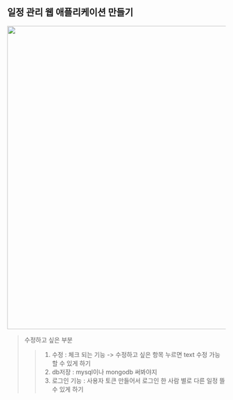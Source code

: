 ## 일정 관리 웹 애플리케이션 만들기
<img src="https://user-images.githubusercontent.com/49816869/143530651-6e6e2dc6-5ae2-442f-90c0-f6cf19e81a17.png" width="700"/>

> 수정하고 싶은 부분
>> 1. 수정 : 체크 되는 기능 -> 수정하고 싶은 항목 누르면 text 수정 가능할 수 있게 하기
>> 2. db저장 : mysql이나 mongodb 써봐야지
>> 3. 로그인 기능 : 사용자 토큰 만들어서 로그인 한 사람 별로 다른 일정 뜰 수 있게 하기
